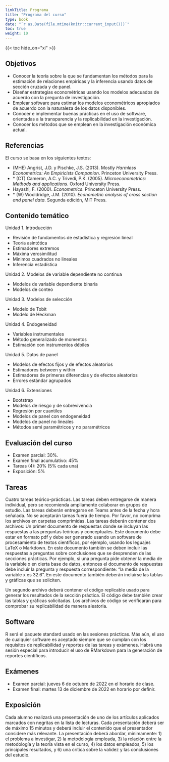 ```yaml
---
linkTitle: Programa
title: "Programa del curso"
type: book
date: "`r as.Date(file.mtime(knitr::current_input()))`"
toc: true
weight: 10
---
```


{{< toc hide_on="xl" >}}

## Objetivos

* Conocer la teoría sobre la que se fundamentan los métodos para la estimación de relaciones empíricas y la inferencia usando datos de sección cruzada y de panel.
* Diseñar estrategias econométricas usando los modelos adecuados de acuerdo con la pregunta de investigación.
* Emplear software para estimar los modelos econométricos apropiados de acuerdo con la naturaleza de los datos disponibles.
* Conocer e implementar buenas prácticas en el uso de software, orientadas a la transparencia y la replicabilidad en la investigación.
* Conocer los métodos que se emplean en la investigación económica actual.

## Referencias 

El curso se basa en los siguientes textos:

* (MHE) Angrist, J.D. y Pischke, J.S. (2013). Mostly *Harmless Econometrics: An Empiricists Companion*. Princeton University Press.
* \* (CT) Cameron, A.C. y Trivedi, P.K. (2005). *Microeconometrics: Methods and applications*. Oxford University Press.
*	Hayashi, F. (2000). *Econometrics*. Princeton University Press.
*	\* (W) Wooldridge, J.M. (2010). *Econometric analysis of cross section and panel data*. Segunda edición, MIT Press.

## Contenido temático

Unidad 1. Introducción
+ Revisión de fundamentos de estadística y regresión lineal
+ Teoría asintótica
+ Estimadores extremos
+ Máxima verosimilitud
+ Mínimos cuadrados no lineales
+ Inferencia estadística


Unidad 2. Modelos de variable dependiente no continua  
+ Modelos de variable dependiente binaria  
+ Modelos de conteo  

Unidad 3. Modelos de selección
+ Modelo de Tobit
+ Modelo de Heckman

Unidad 4. Endogeneidad
+ Variables instrumentales
+ Método generalizado de momentos
+ Estimación con instrumentos débiles

Unidad 5. Datos de panel
+ Modelos de efectos fijos y de efectos aleatorios
+ Estimadores between y within
+ Estimadores de primeras diferencias y de efectos aleatorios
+ Errores estándar agrupados

Unidad 6. Extensiones
+ Bootstrap
+ Modelos de riesgo y de sobrevivencia
+ Regresión por cuantiles
+ Modelos de panel con endogeneidad
+ Modelos de panel no lineales
+ Métodos semi paramétricos y no paramétricos

## Evaluación del curso

+ Examen parcial: 30%.
+ Examen final acumulativo: 45%
+ Tareas (4): 20% (5% cada una)
+ Exposición: 5%

## Tareas

Cuatro tareas teórico-prácticas. Las tareas deben entregarse de manera individual, pero se recomienda ampliamente colaborar en grupos de estudio. Las tareas deberán entregarse en Teams antes de la fecha y hora señalada. No se aceptarán tareas fuera de tiempo. Por favor, no comprima los archivos en carpetas comprimidas. Las tareas deberán contener dos archivos:
Un primer documento de respuestas donde se incluyan las respuestas a las preguntas teóricas y conceptuales. Este documento debe estar en formato pdf y debe ser generado usando un software de procesamiento de textos científicos, por ejemplo, usando los leguajes LaTeX o Markdown. En este documento también se deben incluir las respuestas a preguntas sobre conclusiones que se desprenden de las secciones prácticas. Por ejemplo, si una pregunta pide obtener la media de la variable x en cierta base de datos, entonces el documento de respuestas debe incluir la pregunta y respuesta correspondiente: “la media de la variable x es 32.6”. En este documento también deberán incluirse las tablas y gráficas que se soliciten.

Un segundo archivo deberá contener el código replicable usado para generar los resultados de la sección práctica. El código debe también crear las tablas y gráficas solicitadas. Los archivos de código se verificarán para comprobar su replicabilidad de manera aleatoria.

## Software

R será el paquete standard usado en las sesiones prácticas. Más aún, el uso de cualquier software es aceptado siempre que se cumplan con los requisitos de replicabilidad y reportes de las tareas y exámenes. Habrá una sesión especial para introducir el uso de RMarkdown para la generación de reportes científicos.

## Exámenes
+ Examen parcial: jueves 6 de octubre de 2022 en el horario de clase.
+ Examen final: martes 13 de diciembre de 2022 en horario por definir.

## Exposición

Cada alumno realizará una presentación de uno de los artículos aplicados marcados con negritas en la lista de lecturas. Cada presentación deberá ser de máximo 15 minutos y deberá incluir el contenido que el presentador considere más relevante. La presentación deberá abordar, mínimamente: 1) el problema a investigar, 2) la metodología empleada, 3) la relación entre la metodología y la teoría vista en el curso, 4) los datos empleados, 5) los principales resultados, y 6) una crítica sobre la validez y las conclusiones del estudio.
